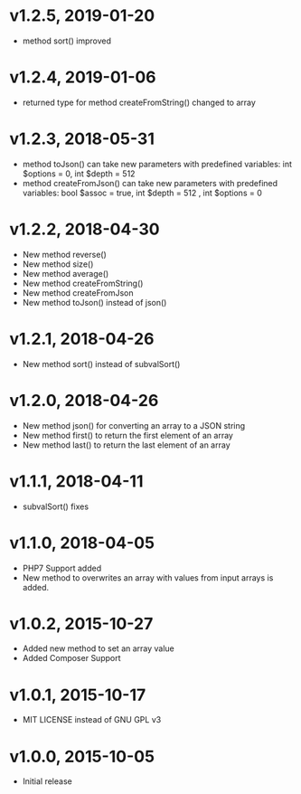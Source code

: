 # v1.2.5, 2019-01-20
* method sort() improved

# v1.2.4, 2019-01-06
* returned type for method createFromString() changed to array

# v1.2.3, 2018-05-31
* method toJson() can take new parameters with predefined variables: int $options = 0, int $depth = 512
* method createFromJson() can take new parameters with predefined variables: bool $assoc = true, int $depth = 512 , int $options = 0

# v1.2.2, 2018-04-30
* New method reverse()
* New method size()
* New method average()
* New method createFromString()
* New method createFromJson
* New method toJson() instead of json()

# v1.2.1, 2018-04-26
* New method sort() instead of subvalSort()

# v1.2.0, 2018-04-26
* New method json() for converting an array to a JSON string
* New method first() to return the first element of an array
* New method last() to return the last element of an array

# v1.1.1, 2018-04-11
* subvalSort() fixes

# v1.1.0, 2018-04-05
* PHP7 Support added
* New method to overwrites an array with values from input arrays is added.

# v1.0.2, 2015-10-27
* Added new method to set an array value
* Added Composer Support

# v1.0.1, 2015-10-17
* MIT LICENSE instead of GNU GPL v3

# v1.0.0, 2015-10-05
* Initial release
